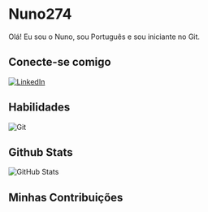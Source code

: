 # Nuno274
Olá! Eu sou o Nuno, sou Português e sou iniciante no Git.
## Conecte-se comigo
[![LinkedIn](https://img.shields.io/badge/LinkedIn-000000?style=for-the-badge&logo=linkedin&logoColor=white)](https://www.linkedin.com/in/nuno-correia-1a3460293/)

## Habilidades 
![Git](https://img.shields.io/badge/GIT-E44C30?style=for-the-badge&logo=git&logoColor=white)

## Github Stats
![GitHub Stats][1]

## Minhas Contribuições


[1]: https://github-readme-stats.vercel.app/api?username=Nuno274&theme=transparent&bg_color=&border_color=22B14C&show_icons=true&icon_color=22B14C&title_color=22B14C&text_color=FFF&hide_title=true&hide=stars
